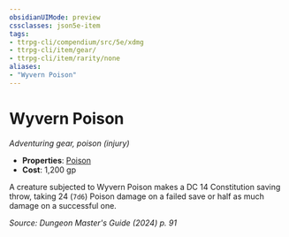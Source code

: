 ```yaml
---
obsidianUIMode: preview
cssclasses: json5e-item
tags:
- ttrpg-cli/compendium/src/5e/xdmg
- ttrpg-cli/item/gear/
- ttrpg-cli/item/rarity/none
aliases: 
- "Wyvern Poison"
---
```

# Wyvern Poison
*Adventuring gear, poison (injury)*  


- **Properties**: [Poison](2-Mechanics/CLI/rules/item-properties.md#Poison)
- **Cost**: 1,200 gp

A creature subjected to Wyvern Poison makes a DC 14 Constitution saving throw, taking 24 (`7d6`) Poison damage on a failed save or half as much damage on a successful one.

*Source: Dungeon Master's Guide (2024) p. 91*